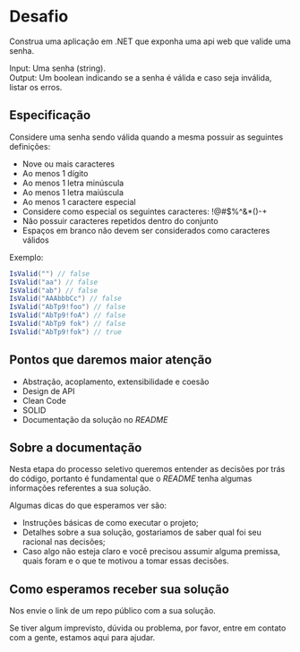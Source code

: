 # Desafio

Construa uma aplicação em .NET que exponha uma api web que valide uma senha.

Input: Uma senha (string).  
Output: Um boolean indicando se a senha é válida e caso seja inválida, listar os erros.


## Especificação

Considere uma senha sendo válida quando a mesma possuir as seguintes definições:

- Nove ou mais caracteres
- Ao menos 1 dígito
- Ao menos 1 letra minúscula
- Ao menos 1 letra maiúscula
- Ao menos 1 caractere especial
- Considere como especial os seguintes caracteres: !@#$%^&*()-+
- Não possuir caracteres repetidos dentro do conjunto
- Espaços em branco não devem ser considerados como caracteres válidos

Exemplo:  

```c#
IsValid("") // false  
IsValid("aa") // false  
IsValid("ab") // false  
IsValid("AAAbbbCc") // false  
IsValid("AbTp9!foo") // false  
IsValid("AbTp9!foA") // false
IsValid("AbTp9 fok") // false
IsValid("AbTp9!fok") // true
```


## Pontos que daremos maior atenção

- Abstração, acoplamento, extensibilidade e coesão
- Design de API
- Clean Code
- SOLID
- Documentação da solução no *README* 


## Sobre a documentação

Nesta etapa do processo seletivo queremos entender as decisões por trás do código, portanto é fundamental que o *README* tenha algumas informações referentes a sua solução.

Algumas dicas do que esperamos ver são:

- Instruções básicas de como executar o projeto;
- Detalhes sobre a sua solução, gostariamos de saber qual foi seu racional nas decisões;
- Caso algo não esteja claro e você precisou assumir alguma premissa, quais foram e o que te motivou a tomar essas decisões.


## Como esperamos receber sua solução

Nos envie o link de um repo público com a sua solução.

Se tiver algum imprevisto, dúvida ou problema, por favor, entre em contato com a gente, estamos aqui para ajudar.
